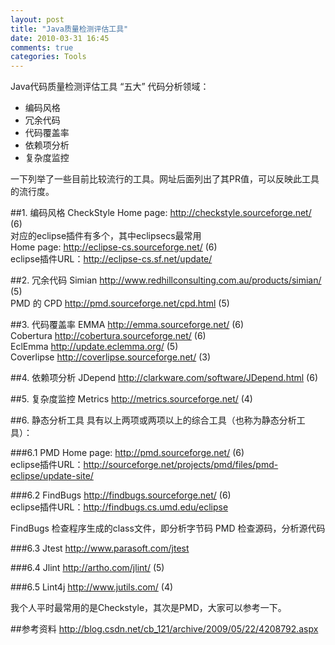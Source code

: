 ```yaml
---
layout: post
title: "Java质量检测评估工具"
date: 2010-03-31 16:45
comments: true
categories: Tools
---
```

Java代码质量检测评估工具
“五大” 代码分析领域：

* 编码风格
* 冗余代码
* 代码覆盖率
* 依赖项分析
* 复杂度监控

一下列举了一些目前比较流行的工具。网址后面列出了其PR值，可以反映此工具的流行度。

##1. 编码风格
CheckStyle
Home page: <http://checkstyle.sourceforge.net/> (6)  
对应的eclipse插件有多个，其中eclipsecs最常用  
Home page: <http://eclipse-cs.sourceforge.net/> (6)  
eclipse插件URL：<http://eclipse-cs.sf.net/update/>

##2. 冗余代码
Simian <http://www.redhillconsulting.com.au/products/simian/> (5)  
PMD 的 CPD <http://pmd.sourceforge.net/cpd.html> (5)

##3. 代码覆盖率
EMMA  <http://emma.sourceforge.net/> (6)  
Cobertura  <http://cobertura.sourceforge.net/> (6)  
EclEmma <http://update.eclemma.org/> (5)  
Coverlipse <http://coverlipse.sourceforge.net/> (3)

##4. 依赖项分析
JDepend <http://clarkware.com/software/JDepend.html> (6)

##5. 复杂度监控
Metrics <http://metrics.sourceforge.net/> (4)

##6. 静态分析工具
具有以上两项或两项以上的综合工具（也称为静态分析工具）： 

###6.1 PMD
Home page: <http://pmd.sourceforge.net/> (6)  
eclipse插件URL：<http://sourceforge.net/projects/pmd/files/pmd-eclipse/update-site/>

###6.2 FindBugs <http://findbugs.sourceforge.net/> (6)  
eclipse插件URL：<http://findbugs.cs.umd.edu/eclipse>

FindBugs 检查程序生成的class文件，即分析字节码
PMD 检查源码，分析源代码

###6.3 Jtest
<http://www.parasoft.com/jtest>

###6.4 Jlint
<http://artho.com/jlint/> (5)

###6.5 Lint4j
<http://www.jutils.com/> (4)

我个人平时最常用的是Checkstyle，其次是PMD，大家可以参考一下。

##参考资料
<http://blog.csdn.net/cb_121/archive/2009/05/22/4208792.aspx>
